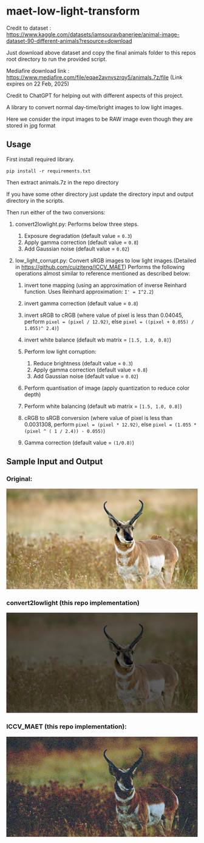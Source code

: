 # maet-low-light-transform

Credit to dataset : https://www.kaggle.com/datasets/iamsouravbanerjee/animal-image-dataset-90-different-animals?resource=download

Just download above dataset and copy the final animals folder to this repos root directory to run the provided script.

Mediafire download link : https://www.mediafire.com/file/eqae2avnvszrqy5/animals.7z/file (Link expires on 22 Feb, 2025)

Credit to ChatGPT for helping out with different aspects of this project.

A library to convert normal day-time/bright images to low light images.

Here we consider the input images to be RAW image even though they are stored in jpg format

## Usage

First install required library.
```
pip install -r requirements.txt
```
Then extract animals.7z in the repo directory

If you have some other directory just update the directory input and output directory in the scripts.


Then run either of the two conversions:

1) convert2lowlight.py: Performs below three steps.
    
    1) Exposure degradation (default value = `0.3`)
    2) Apply gamma correction (default value = `0.8`)
    3) Add Gaussian noise (default value = `0.02`)

2) low_light_corrupt.py: Convert sRGB images to low light images.(Detailed in https://github.com/cuiziteng/ICCV_MAET) Performs the following operations almost similar to reference mentioned as described below:
    
    1) invert tone mapping (using an approximation of inverse Reinhard function. Uses Reinhard approximation: `I' = I^2.2`)
    2) invert gamma correction (default value = `0.8`)
    3) invert sRGB to cRGB (where value of pixel is less than 0.04045, perform `pixel = (pixel / 12.92)`, else  `pixel = ((pixel + 0.055) / 1.055)^ 2.4)`)
    4) invert white balance (default wb matrix = `[1.5, 1.0, 0.8]`)
    5) Perform low light corruption:
        
        1) Reduce brightness (default value = `0.3`)
        2) Apply gamma correction (default value = `0.8`)
        3) Add Gaussian noise (default value = `0.02`)
    6) Perform quantisation of image (apply quantization to reduce color depth)
    7) Perform white balancing (default wb matrix = `[1.5, 1.0, 0.8]`)
    8) cRGB to sRGB conversion (where value of pixel is less than 0.0031308, perform `pixel = (pixel * 12.92)`, else `pixel = (1.055 * (pixel ^ ( 1 / 2.4)) - 0.055)`)
    9) Gamma correction (default value = `(1/0.8)`)


## Sample Input and Output

### Original:

![Original sRGB image](./sample_images/normal-sRGB/0a37838e99.jpg)

### convert2lowlight (this repo implementation)

![convert2lowlight image](./sample_images/convert2lowlight/0a37838e99.jpg)

### ICCV_MAET (this repo implementation):

![ICCV_MAET image](./sample_images/ICCV_MAET/0a37838e99.jpg)
